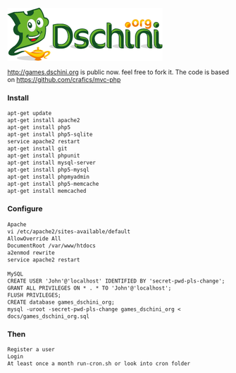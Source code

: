 ![dschini.org](htdocs/img/dschini_medium.png)

http://games.dschini.org is public now. feel free to fork it. The code is based on https://github.com/crafics/mvc-php

### Install

    apt-get update
    apt-get install apache2
    apt-get install php5
    apt-get install php5-sqlite
    service apache2 restart
    apt-get install git
    apt-get install phpunit
    apt-get install mysql-server
    apt-get install php5-mysql
    apt-get install phpmyadmin
    apt-get install php5-memcache
    apt-get install memcached

### Configure
    
    Apache
    vi /etc/apache2/sites-available/default
    AllowOverride All
    DocumentRoot /var/www/htdocs
    a2enmod rewrite
    service apache2 restart

    MySQL
    CREATE USER 'John'@'localhost' IDENTIFIED BY 'secret-pwd-pls-change';
    GRANT ALL PRIVILEGES ON * . * TO 'John'@'localhost';
    FLUSH PRIVILEGES;
    CREATE database games_dschini_org;
    mysql -uroot -secret-pwd-pls-change games_dschini_org < docs/games_dschini_org.sql

### Then

    Register a user
    Login
    At least once a month run-cron.sh or look into cron folder
 
